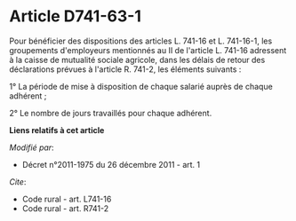 # Article D741-63-1

Pour bénéficier des dispositions des articles L. 741-16 et L. 741-16-1, les groupements d'employeurs mentionnés au II de
l'article L. 741-16 adressent à la caisse de mutualité sociale agricole, dans les délais de retour des déclarations prévues à
l'article R. 741-2, les éléments suivants : 

1° La période de mise à disposition de chaque salarié auprès de chaque adhérent ; 

2° Le nombre de jours travaillés pour chaque adhérent.

**Liens relatifs à cet article**

_Modifié par_:

  - Décret n°2011-1975 du 26 décembre 2011 - art. 1

_Cite_:

  - Code rural - art. L741-16
  - Code rural - art. R741-2
